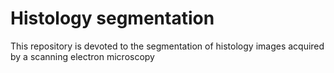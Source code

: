 # Histology segmentation
This repository is devoted to the segmentation of histology images acquired by a scanning electron microscopy
